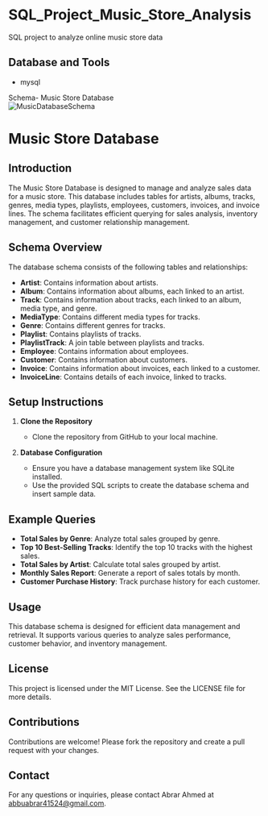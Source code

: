 # SQL_Project_Music_Store_Analysis
SQL project to analyze online music store data

## Database and Tools
* mysql

Schema- Music Store Database  
![MusicDatabaseSchema](https://user-images.githubusercontent.com/112153548/213707717-bfc9f479-52d9-407b-99e1-e94db7ae10a3.png)

# Music Store Database

## Introduction
The Music Store Database is designed to manage and analyze sales data for a music store. This database includes tables for artists, albums, tracks, genres, media types, playlists, employees, customers, invoices, and invoice lines. The schema facilitates efficient querying for sales analysis, inventory management, and customer relationship management.

## Schema Overview
The database schema consists of the following tables and relationships:

- **Artist**: Contains information about artists.
- **Album**: Contains information about albums, each linked to an artist.
- **Track**: Contains information about tracks, each linked to an album, media type, and genre.
- **MediaType**: Contains different media types for tracks.
- **Genre**: Contains different genres for tracks.
- **Playlist**: Contains playlists of tracks.
- **PlaylistTrack**: A join table between playlists and tracks.
- **Employee**: Contains information about employees.
- **Customer**: Contains information about customers.
- **Invoice**: Contains information about invoices, each linked to a customer.
- **InvoiceLine**: Contains details of each invoice, linked to tracks.

## Setup Instructions
1. **Clone the Repository**
   - Clone the repository from GitHub to your local machine.
   
2. **Database Configuration**
   - Ensure you have a database management system like SQLite installed.
   - Use the provided SQL scripts to create the database schema and insert sample data.

## Example Queries
- **Total Sales by Genre**: Analyze total sales grouped by genre.
- **Top 10 Best-Selling Tracks**: Identify the top 10 tracks with the highest sales.
- **Total Sales by Artist**: Calculate total sales grouped by artist.
- **Monthly Sales Report**: Generate a report of sales totals by month.
- **Customer Purchase History**: Track purchase history for each customer.

## Usage
This database schema is designed for efficient data management and retrieval. It supports various queries to analyze sales performance, customer behavior, and inventory management.

## License
This project is licensed under the MIT License. See the LICENSE file for more details.

## Contributions
Contributions are welcome! Please fork the repository and create a pull request with your changes.

## Contact
For any questions or inquiries, please contact Abrar Ahmed  at abbuabrar41524@gmail.com.


